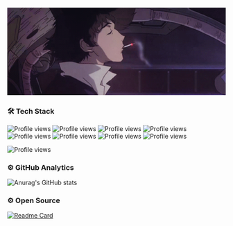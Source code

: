 <p align="center">
  <img width="900" src="https://github.com/xoheveras/xoheveras/blob/master/Readme/Images/BG.gif">
</p>

### 🛠  Tech Stack

![Profile views](https://img.shields.io/static/v1?style=for-the-badge&label=&message=C%23&color=543f53)
![Profile views](https://img.shields.io/static/v1?style=for-the-badge&label=&message=Python&color=543f53)
![Profile views](https://img.shields.io/static/v1?style=for-the-badge&label=&message=SQL&color=543f53)
![Profile views](https://img.shields.io/static/v1?style=for-the-badge&label=&message=.NET&color=543f53)
![Profile views](https://img.shields.io/static/v1?style=for-the-badge&label=&message=Delphi&color=543f53)
![Profile views](https://img.shields.io/static/v1?style=for-the-badge&label=&message=Html%2BCSS3&color=543f53)
![Profile views](https://img.shields.io/static/v1?style=for-the-badge&label=&message=JavaScript&color=543f53)
![Profile views](https://img.shields.io/static/v1?style=for-the-badge&label=&message=Pawn&color=543f53)


![Profile views](https://gpvc.arturio.dev/xoheveras)
### ⚙️  GitHub Analytics

![Anurag's GitHub stats](https://github-readme-stats.vercel.app/api?username=xoheveras&theme=dark&border_color=19101c&bg_color=DEG,19101c,4b415b,543f53)

### ⚙️  Open Source

[![Readme Card](https://github-readme-stats.vercel.app/api/pin/?username=Xeveerinc&repo=XoMeneger&theme=dark&border_color=19101c&bg_color=DEG,19101c,4b415b,543f53)](https://github.com/anuraghazra/github-readme-stats)
